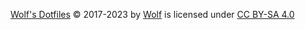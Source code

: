  [Wolf's Dotfiles](https://github.com/wolf/dotfiles) © 2017-2023 by [Wolf](https://github.com/wolf) is licensed under [CC BY-SA 4.0](http://creativecommons.org/licenses/by-sa/4.0/?ref=chooser-v1)
